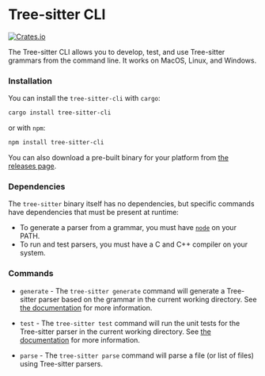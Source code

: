 Tree-sitter CLI
===============

[![Crates.io](https://img.shields.io/crates/v/tree-sitter-cli.svg)](https://crates.io/crates/tree-sitter-cli)

The Tree-sitter CLI allows you to develop, test, and use Tree-sitter grammars from the command line. It works on MacOS, Linux, and Windows.

### Installation

You can install the `tree-sitter-cli` with `cargo`:

```sh
cargo install tree-sitter-cli
```

or with `npm`:

```sh
npm install tree-sitter-cli
```

You can also download a pre-built binary for your platform from [the releases page](https://github.com/tree-sitter/tree-sitter/releases/latest).

### Dependencies

The `tree-sitter` binary itself has no dependencies, but specific commands have dependencies that must be present at runtime:

* To generate a parser from a grammar, you must have [`node`](https://nodejs.org) on your PATH.
* To run and test parsers, you must have a C and C++ compiler on your system.

### Commands

* `generate` - The `tree-sitter generate` command will generate a Tree-sitter parser based on the grammar in the current working directory. See [the documentation](https://tree-sitter.github.io/tree-sitter/creating-parsers) for more information.

* `test` - The `tree-sitter test` command will run the unit tests for the Tree-sitter parser in the current working directory. See [the documentation](https://tree-sitter.github.io/tree-sitter/creating-parsers) for more information.

* `parse` - The `tree-sitter parse` command will parse a file (or list of files) using Tree-sitter parsers.
